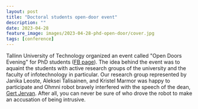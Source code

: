 ```yaml
---
layout: post
title: "Doctoral students open-door event"
description: ""
date: 2023-04-28
feature_image: images/2023-04-28-phd-open-door/cover.jpg
tags: [conference]
---
```



Tallinn University of Technology organized an event called "Open Doors Evening" for PhD students ([FB page](https://www.facebook.com/media/set/?vanity=itteaduskond&set=a.703911711533522)). The idea behind the event was to aquaint the students with active research groups of the university and the faculty of infotechnology in particular. Our research group represented by Janika Leoste, Aleksei Talisainen, and Kristel Marmor was happy to participate and Ohmni robot bravely interfered with the speech of the dean, [Gert Jervan](https://www.etis.ee/CV/Gert_Jervan/eng). After all, you can never be sure of who drove the robot to make an accusation of being intrusive.